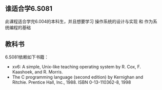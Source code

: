 ## 谁适合学6.S081

此课程适合学完6.004的本科生，并且想要学习 操作系统的设计与实现 和 作为系统编程的基础

## 教科书

6.S081依赖如下书籍：

- xv6: A simple, Unix-like teaching operating system by R. Cox, F. Kaashoek, and R. Morris.
- The C programming language (second edition) by Kernighan and Ritchie. Prentice Hall, Inc., 1988. ISBN 0-13-110362-8, 1998

